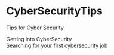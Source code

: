 # CyberSecurityTips
Tips for Cyber Security

Getting into CyberSecurity<br>
[Searching for your first cybersecurity job](https://www.peerlyst.com/posts/searching-for-your-first-cybersecurity-job-gary-hayslip-cissp-cisa-crisc-ccsk?utm_source=peerlyst_perspective&utm_medium=email&utm_content=peerlyst_post&utm_campaign=top_posts_on_peerlyst_this_week_05262020)

